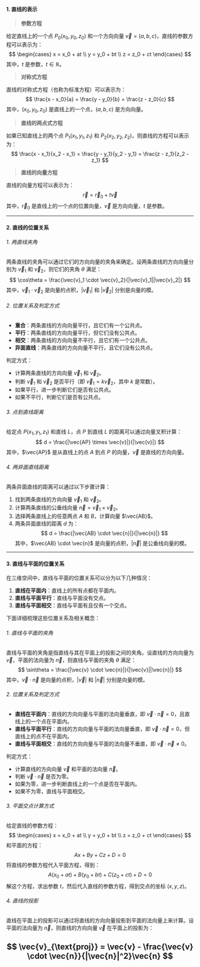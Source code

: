 #### 1. 直线的表示
> **参数方程**

给定直线上的一个点 $P_0(x_0, y_0, z_0)$ 和一个方向向量 $\vec{v} = (a, b, c)$，直线的参数方程可以表示为：
$$
\begin{cases}
x = x_0 + at \\
y = y_0 + bt \\
z = z_0 + ct
\end{cases}
$$
其中，$t$ 是参数，$t \in \mathbb{R}$。

> **对称式方程**

直线的对称式方程（也称为标准方程）可以表示为：
$$
\frac{x - x_0}{a} = \frac{y - y_0}{b} = \frac{z - z_0}{c}
$$
其中，$(x_0, y_0, z_0)$ 是直线上的一个点，$(a, b, c)$ 是方向向量。

> **直线的两点式方程**

如果已知直线上的两个点 $P_1(x_1, y_1, z_1)$ 和 $P_2(x_2, y_2, z_2)$，则直线的方程可以表示为：
$$
\frac{x - x_1}{x_2 - x_1} = \frac{y - y_1}{y_2 - y_1} = \frac{z - z_1}{z_2 - z_1}
$$
> **直线的向量方程**

直线的向量方程可以表示为：
$$
\vec{r} = \vec{r}_0 + t\vec{v}
$$
其中，$\vec{r}_0$ 是直线上的一个点的位置向量，$\vec{v}$ 是方向向量，$t$ 是参数。

---
#### 2. 直线的位置关系
###### 1. 两直线夹角

两条直线的夹角可以通过它们的方向向量的夹角来确定。设两条直线的方向向量分别为 $\vec{v}_1$ 和 $\vec{v}_2$，则它们的夹角 $\theta$ 满足：
$$
\cos\theta = \frac{\vec{v}_1 \cdot \vec{v}_2}{|\vec{v}_1||\vec{v}_2|}
$$
其中，$\vec{v}_1 \cdot \vec{v}_2$ 是向量的点积，$|\vec{v}_1|$ 和 $|\vec{v}_2|$ 分别是向量的模。
###### 2. 位置关系及判定方式

- **重合**：两条直线的方向向量平行，且它们有一个公共点。
- **平行**：两条直线的方向向量平行，但它们没有公共点。
- **相交**：两条直线的方向向量不平行，且它们有一个公共点。
- **异面直线**：两条直线的方向向量不平行，且它们没有公共点。

判定方式：
- 计算两条直线的方向向量 $\vec{v}_1$ 和 $\vec{v}_2$。
- 判断 $\vec{v}_1$ 和 $\vec{v}_2$ 是否平行（即 $\vec{v}_1 = k\vec{v}_2$，其中 $k$ 是常数）。
- 如果平行，进一步判断它们是否有公共点。
- 如果不平行，判断它们是否有公共点。

###### 3. 点到直线距离

给定点 $P(x_1, y_1, z_1)$ 和直线 $L$，点 $P$ 到直线 $L$ 的距离可以通过向量叉积计算：
$$
d = \frac{|\vec{AP} \times \vec{v}|}{|\vec{v}|}
$$
其中，$\vec{AP}$ 是从直线上的点 $A$ 到点 $P$ 的向量，$\vec{v}$ 是直线的方向向量。

###### 4. 两异面直线距离

两条异面直线的距离可以通过以下步骤计算：
1. 找到两条直线的方向向量 $\vec{v}_1$ 和 $\vec{v}_2$。
2. 计算两条直线的公垂线向量 $\vec{n} = \vec{v}_1 \times \vec{v}_2$。
3. 选择两条直线上的任意两点 $A$ 和 $B$，计算向量 $\vec{AB}$。
4. 两条异面直线的距离 $d$ 为：
$$
d = \frac{|\vec{AB} \cdot \vec{n}|}{|\vec{n}|}
$$
其中，$\vec{AB} \cdot \vec{n}$ 是向量的点积，$|\vec{n}|$ 是公垂线向量的模。

---

#### 3. 直线与平面的位置关系

在三维空间中，直线与平面的位置关系可以分为以下几种情况：

1. **直线在平面内**：直线上的所有点都在平面内。
2. **直线与平面平行**：直线与平面没有交点。
3. **直线与平面相交**：直线与平面有且仅有一个交点。

下面详细梳理这些位置关系及相关概念：

###### 1. 直线与平面的夹角

直线与平面的夹角是指直线与其在平面上的投影之间的夹角。设直线的方向向量为 $\vec{v}$，平面的法向量为 $\vec{n}$，则直线与平面的夹角 $\theta$ 满足：
$$
\sin\theta = \frac{|\vec{v} \cdot \vec{n}|}{|\vec{v}||\vec{n}|}
$$
其中，$\vec{v} \cdot \vec{n}$ 是向量的点积，$|\vec{v}|$ 和 $|\vec{n}|$ 分别是向量的模。

###### 2. 位置关系及判定方式

- **直线在平面内**：直线的方向向量与平面的法向量垂直，即 $\vec{v} \cdot \vec{n} = 0$，且直线上的一个点在平面内。
- **直线与平面平行**：直线的方向向量与平面的法向量垂直，即 $\vec{v} \cdot \vec{n} = 0$，但直线上的点不在平面内。
- **直线与平面相交**：直线的方向向量与平面的法向量不垂直，即 $\vec{v} \cdot \vec{n} \neq 0$。

判定方式：
- 计算直线的方向向量 $\vec{v}$ 和平面的法向量 $\vec{n}$。
- 判断 $\vec{v} \cdot \vec{n}$ 是否为零。
- 如果为零，进一步判断直线上的一个点是否在平面内。
- 如果不为零，直线与平面相交。

###### 3. 平面交点计算方式

给定直线的参数方程：
$$
\begin{cases}
x = x_0 + at \\
y = y_0 + bt \\
z = z_0 + ct
\end{cases}
$$
和平面的方程：
$$
Ax + By + Cz + D = 0
$$
将直线的参数方程代入平面方程，得到：
$$
A(x_0 + at) + B(y_0 + bt) + C(z_0 + ct) + D = 0
$$
解这个方程，求出参数 $t$，然后代入直线的参数方程，得到交点的坐标 $(x, y, z)$。

###### 4. 直线的投影
直线在平面上的投影可以通过将直线的方向向量投影到平面的法向量上来计算。设平面的法向量为 $\vec{n}$，则直线的方向向量 $\vec{v}$ 在平面上的投影为：

$$
\vec{v}_{\text{proj}} = \vec{v} - \frac{\vec{v} \cdot \vec{n}}{|\vec{n}|^2}\vec{n}
$$
---
